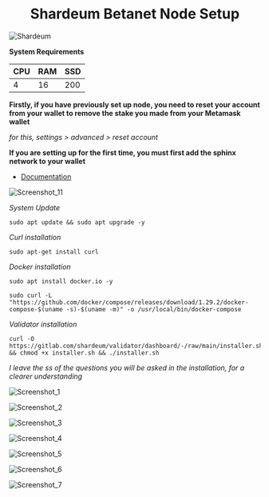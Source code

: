 <h1 align="center">Shardeum Betanet Node Setup </h1>

![Shardeum](https://user-images.githubusercontent.com/100621008/227815941-a6e67be0-5496-4c01-9d9f-3b5556149fdf.jpg)


**System Requirements**

|  CPU  |    RAM     |     SSD    |  
|-------|------------|------------|
|    4  |     16     |    200     |

**Firstly, if you have previously set up node, you need to reset your account from your wallet to remove the stake you made from your Metamask wallet**

*for this,  settings > advanced > reset account*

**If you are setting up for the first time, you must first add the sphinx network to your wallet**
* [Documentation](https://docs.shardeum.org/network/endpoints)

![Screenshot_11](https://user-images.githubusercontent.com/100621008/227813008-6861255d-d594-47f3-9dd8-d5906d939ea2.jpg)

*System Update*
```
sudo apt update && sudo apt upgrade -y
```
*Curl installation*
```
sudo apt-get install curl
```
*Docker installation*
```
sudo apt install docker.io -y
```
```
sudo curl -L "https://github.com/docker/compose/releases/download/1.29.2/docker-compose-$(uname -s)-$(uname -m)" -o /usr/local/bin/docker-compose
```
*Validator installation*
```
curl -O https://gitlab.com/shardeum/validator/dashboard/-/raw/main/installer.sh && chmod +x installer.sh && ./installer.sh
```
*I leave the ss of the questions you will be asked in the installation, for a clearer understanding*

![Screenshot_1](https://user-images.githubusercontent.com/100621008/227814368-009ddf39-c092-4320-a72b-f69671b038ef.jpg)

![Screenshot_2](https://user-images.githubusercontent.com/100621008/227814452-f7f65888-253c-476c-90e6-f9299ec142fb.jpg)

![Screenshot_3](https://user-images.githubusercontent.com/100621008/227814590-9f6c6b0c-2afd-4ee0-a6ea-76a963746c5e.jpg)


![Screenshot_4](https://user-images.githubusercontent.com/100621008/227816505-88b4ffeb-9170-4a34-81b7-334336a5bebb.jpg)


![Screenshot_5](https://user-images.githubusercontent.com/100621008/227816513-b184e7e2-713b-4478-bbfe-07626faa5e78.jpg)


![Screenshot_6](https://user-images.githubusercontent.com/100621008/227816529-b84dddd6-b134-4063-8c4b-79e04e3da71a.jpg)


![Screenshot_7](https://user-images.githubusercontent.com/100621008/227816540-96c9ac38-bc7b-4685-b523-b9b967a5a510.jpg)







